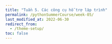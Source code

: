 ```yaml
---
title: "Tuần 5. Các công cụ hỗ trợ lập trình"
permalink: /pythonSummerCourse/week-05/
last_modified_at: 2022-06-30
redirect_from:
  - /theme-setup/
toc: false
---
```

